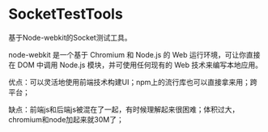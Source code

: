 SocketTestTools
===============
基于Node-webkit的Socket测试工具。

node-webkit 是一个基于 Chromium 和 Node.js 的 Web 运行环境，可让你直接在 DOM 中调用 Node.js 模块，并可使用任何现有的 Web 技术来编写本地应用。

优点：可以灵活地使用前端技术构建UI；npm上的流行库也可以直接拿来用；跨平台；

缺点：前端js和后端js被混在了一起，有时候理解起来很困难；体积过大，chromium和node加起来就30M了；
